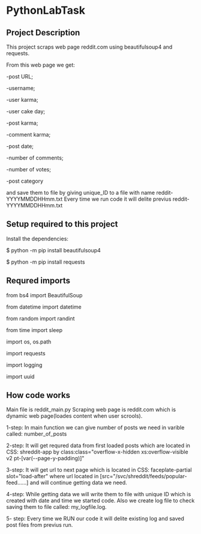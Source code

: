 # PythonLabTask

## Project Description
This project scraps web page reddit.com using beautifulsoup4 and requests.

From this web page we get:

-post URL;

-username;

-user karma;

-user cake day;

-post karma;

-comment karma;

-post date;

-number of comments;

-number of votes;

-post category

and save them to file by giving unique_ID to a file with name reddit-YYYYMMDDHHmm.txt
Every time we run code it will delite previus reddit-YYYYMMDDHHmm.txt

## Setup required to this project
Install the dependencies:

$ python -m pip install beautifulsoup4

$ python -m pip install requests

## Requred imports

from bs4 import BeautifulSoup

from datetime import datetime

from random import randint

from time import sleep

import os, os.path 

import requests

import logging

import uuid

## How code works
Main file is reddit_main.py 
Scraping web page is reddit.com which is dynamic web page(loades content when user scrools).

1-step: In main function we can give number of posts we need in varible called: number_of_posts

2-step: It will get requred data from first loaded posts which are located in CSS: shreddit-app by class:class="overflow-x-hidden xs:overflow-visible v2 pt-[var(--page-y-padding)]"

3-step: It will get url to next page which is located in CSS: faceplate-partial slot="load-after" where url located in [src="/svc/shreddit/feeds/popular-feed......] and will continue getting data we need.

4-step: While getting data we will write them to file with unique ID which is created with date and time we started code. Also we create log file to check saving them to file called: my_logfile.log.

5- step: Every time we RUN our code it will delite existing log and saved post files from previus run.

